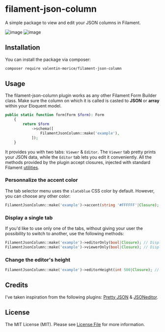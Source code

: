 # filament-json-column

A simple package to view and edit your JSON columns in Filament.

![image](https://github.com/valentin-morice/filament-json-column/assets/100000204/41212480-f635-4d50-b967-cad5dbda6dc9)
![image](https://github.com/valentin-morice/filament-json-column/assets/100000204/29591beb-524b-4671-b4ea-d5ec6b1f5705)


## Installation

You can install the package via composer:

```bash
composer require valentin-morice/filament-json-column
```

## Usage

The filament-json-column plugin works as any other Filament Form Builder class. Make sure the column on which it is called is casted to **JSON** or **array** within your Eloquent model.

```php
public static function form(Form $form): Form
    {
        return $form
            ->schema([
                FilamentJsonColumn::make('example'),
            ]);
    }
```

It provides you with two tabs: `Viewer` & `Editor`. The `Viewer` tab pretty prints your JSON data, while the `Editor` tab lets you edit it conveniently.
All the methods provided by the plugin accept closures, injected with standard Filament [utilities](https://filamentphp.com/docs/3.x/forms/advanced#form-component-utility-injection).

### Personnalize the accent color
The tab selector menu uses the `slateblue` CSS color by default. However, you can choose any other color:
```php
FilamentJsonColumn::make('example')->accent(string '#FFFFFF'|Closure); // The input needs to be a valid CSS color
```

### Display a single tab

If you'd like to use only one of the tabs, without giving your user the possibility to switch to another, use the following methods:
```php
FilamentJsonColumn::make('example')->editorOnly(bool|Closure); // Displays only the editor tab
FilamentJsonColumn::make('example')->viewerOnly(bool|Closure); // Displays only the viewer tab
```

### Change the editor's height

```php
FilamentJsonColumn::make('example')->editorHeight(int 500|Closure); // Accepts an int, defaults to 300
```


## Credits
I've taken inspiration from the following plugins: [Pretty JSON](https://github.com/novadaemon/filament-pretty-json) & [JSONeditor](https://github.com/invaders-xx/filament-jsoneditor).


## License

The MIT License (MIT). Please see [License File](LICENSE.md) for more information.
